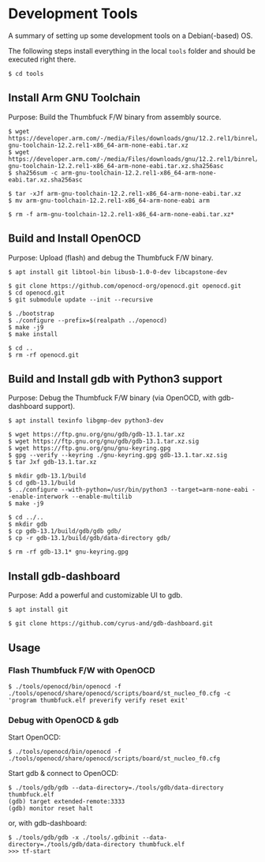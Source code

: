 # Development Tools

A summary of setting up some development tools on a Debian(-based) OS.

The following steps install everything in the local `tools` folder and should be executed right there.

    $ cd tools

## Install Arm GNU Toolchain

Purpose: Build the Thumbfuck F/W binary from assembly source.

    $ wget https://developer.arm.com/-/media/Files/downloads/gnu/12.2.rel1/binrel/arm-gnu-toolchain-12.2.rel1-x86_64-arm-none-eabi.tar.xz
    $ wget https://developer.arm.com/-/media/Files/downloads/gnu/12.2.rel1/binrel/arm-gnu-toolchain-12.2.rel1-x86_64-arm-none-eabi.tar.xz.sha256asc
    $ sha256sum -c arm-gnu-toolchain-12.2.rel1-x86_64-arm-none-eabi.tar.xz.sha256asc

    $ tar -xJf arm-gnu-toolchain-12.2.rel1-x86_64-arm-none-eabi.tar.xz
    $ mv arm-gnu-toolchain-12.2.rel1-x86_64-arm-none-eabi arm

    $ rm -f arm-gnu-toolchain-12.2.rel1-x86_64-arm-none-eabi.tar.xz*

## Build and Install OpenOCD

Purpose: Upload (flash) and debug the Thumbfuck F/W binary.

    $ apt install git libtool-bin libusb-1.0-0-dev libcapstone-dev

    $ git clone https://github.com/openocd-org/openocd.git openocd.git
    $ cd openocd.git
    $ git submodule update --init --recursive

    $ ./bootstrap
    $ ./configure --prefix=$(realpath ../openocd)
    $ make -j9
    $ make install

    $ cd ..
    $ rm -rf openocd.git

## Build and Install gdb with Python3 support

Purpose: Debug the Thumbfuck F/W binary (via OpenOCD, with gdb-dashboard support).

    $ apt install texinfo libgmp-dev python3-dev

    $ wget https://ftp.gnu.org/gnu/gdb/gdb-13.1.tar.xz
    $ wget https://ftp.gnu.org/gnu/gdb/gdb-13.1.tar.xz.sig
    $ wget https://ftp.gnu.org/gnu/gnu-keyring.gpg
    $ gpg --verify --keyring ./gnu-keyring.gpg gdb-13.1.tar.xz.sig
    $ tar Jxf gdb-13.1.tar.xz

    $ mkdir gdb-13.1/build
    $ cd gdb-13.1/build
    $ ../configure --with-python=/usr/bin/python3 --target=arm-none-eabi --enable-interwork --enable-multilib
    $ make -j9

    $ cd ../..
    $ mkdir gdb
    $ cp gdb-13.1/build/gdb/gdb gdb/
    $ cp -r gdb-13.1/build/gdb/data-directory gdb/

    $ rm -rf gdb-13.1* gnu-keyring.gpg

## Install gdb-dashboard

Purpose: Add a powerful and customizable UI to gdb.

    $ apt install git

    $ git clone https://github.com/cyrus-and/gdb-dashboard.git

## Usage

### Flash Thumbfuck F/W with OpenOCD

    $ ./tools/openocd/bin/openocd -f ./tools/openocd/share/openocd/scripts/board/st_nucleo_f0.cfg -c 'program thumbfuck.elf preverify verify reset exit'

### Debug with OpenOCD & gdb

Start OpenOCD:

    $ ./tools/openocd/bin/openocd -f ./tools/openocd/share/openocd/scripts/board/st_nucleo_f0.cfg

Start gdb & connect to OpenOCD:

    $ ./tools/gdb/gdb --data-directory=./tools/gdb/data-directory thumbfuck.elf
    (gdb) target extended-remote:3333
    (gdb) monitor reset halt

or, with gdb-dashboard:

    $ ./tools/gdb/gdb -x ./tools/.gdbinit --data-directory=./tools/gdb/data-directory thumbfuck.elf
    >>> tf-start
